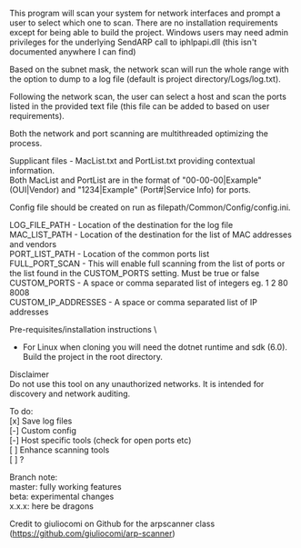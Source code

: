 ﻿This program will scan your system for network interfaces and prompt a user to select which one to scan. There are no installation requirements except for being able to build the project. Windows users may need admin privileges for the underlying SendARP call to iphlpapi.dll (this isn't documented anywhere I can find)

Based on the subnet mask, the network scan will run the whole range with the option to dump to a log file (default is project directory/Logs/log.txt). 

Following the network scan, the user can select a host and scan the ports listed in the provided text file (this file can be added to based on user requirements).

Both the network and port scanning are multithreaded optimizing the process.

Supplicant files - MacList.txt and PortList.txt providing contextual information.  \
Both MacList and PortList are in the format of "00-00-00|Example" (OUI|Vendor) and "1234|Example" (Port#|Service Info) for ports.

Config file should be created on run as filepath/Common/Config/config.ini.

LOG_FILE_PATH - Location of the destination for the log file \
MAC_LIST_PATH - Location of the destination for the list of MAC addresses and vendors \
PORT_LIST_PATH - Location of the common ports list \
FULL_PORT_SCAN - This will enable full scanning from the list of ports or the list found in the CUSTOM_PORTS setting. Must be true or false \
CUSTOM_PORTS - A space or comma separated list of integers eg. 1 2 80 8008 \
CUSTOM_IP_ADDRESSES - A space or comma separated list of IP addresses

Pre-requisites/installation instructions \
- For Linux when cloning you will need the dotnet runtime and sdk (6.0). Build the project in the root directory.

Disclaimer \
Do not use this tool on any unauthorized networks. It is intended for discovery and network auditing.

To do:  \
[x] Save log files  \
[-] Custom config  \
[-] Host specific tools (check for open ports etc)  \
[ ] Enhance scanning tools   \
[ ] ?	

Branch note:	\
master: fully working features	\
beta: experimental changes	\
x.x.x: here be dragons	

Credit to giuliocomi on Github for the arpscanner class (https://github.com/giuliocomi/arp-scanner)
